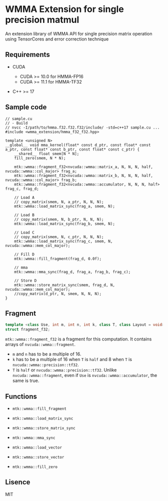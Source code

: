 # WMMA Extension for single precision matmul

An extension library of WMMA API for single precision matrix operation using TensorCores and error correction technique

## Requirements
- CUDA
  - CUDA >= 10.0 for HMMA-FP16
  - CUDA >= 11.1 for HMMA-TF32

- C++ >= 17

## Sample code
```cuda
// sample.cu
// - Build
// nvcc -I/path/to/hmma.f32.f32.f32/include/ -std=c++17 sample.cu ...
#include <wmma_extension/hmma_f32_f32.hpp>

template <unsigned N>
__global__ void mma_kernel(float* const d_ptr, const float* const a_ptr, const float* const b_ptr, const float* const c_ptr) {
	__shared__ float smem[N * N];
	fill_zero(smem, N * N);

	mtk::wmma::fragment_f32<nvcuda::wmma::matrix_a, N, N, N, half, nvcuda::wmma::col_major> frag_a;
	mtk::wmma::fragment_f32<nvcuda::wmma::matrix_b, N, N, N, half, nvcuda::wmma::col_major> frag_b;
	mtk::wmma::fragment_f32<nvcuda::wmma::accumulator, N, N, N, half> frag_c, frag_d;

	// Load A
	// copy_matrix(smem, N, a_ptr, N, N, N);
	mtk::wmma::load_matrix_sync(frag_a, smem, N);

	// Load B
	// copy_matrix(smem, N, b_ptr, N, N, N);
	mtk::wmma::load_matrix_sync(frag_b, smem, N);

	// Load C
	// copy_matrix(smem, N, c_ptr, N, N, N);
	mtk::wmma::load_matrix_sync(frag_c, smem, N, nvcuda::wmma::mem_col_major);

	// Fill D
	mtk::wmma::fill_fragment(frag_d, 0.0f);

	// mma
	mtk::wmma::mma_sync(frag_d, frag_a, frag_b, frag_c);

	// Store D
	mtk::wmma::store_matrix_sync(smem, frag_d, N, nvcuda::wmma::mem_col_major);
	//copy_matrix(d_ptr, N, smem, N, N, N);
}
```

## Fragment
```cpp
template <class Use, int m, int n, int k, class T, class Layout = void>
struct fragment_f32;
```
`mtk::wmma::fragment_f32` is a fragment for this computation.
It contains arrays of `nvcuda::wmma::fragment`.
- `m` and `n` has to be a multiple of 16.
- `k` has to be a multiple of 16 when `T` is `half` and 8 when `T` is `nvcuda::wmma::precision::tf32`.
- `T` is `half` or `nvcuda::wmma::precision::tf32`. Unlike `nvcuda::wmma::fragment`, even if `Use` is `nvcuda::wmma::accumulator`, the same is true.

## Functions
- `mtk::wmma::fill_fragment`
- `mtk::wmma::load_matrix_sync`
- `mtk::wmma::store_matrix_sync`
- `mtk::wmma::mma_sync`

- `mtk::wmma::load_vector`
- `mtk::wmma::store_vector`
- `mtk::wmma::fill_zero`

## Lisence
MIT
